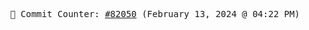 <p align="center">
    <samp>
        📮 Commit Counter: <a href="https://github.com/Javascript-void0/Javascript-void0/commits/main">#82050</a> (February 13, 2024 @ 04:22 PM)
    </samp>
</p>